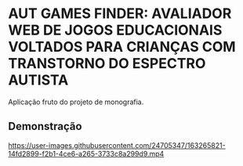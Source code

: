 # AUT GAMES FINDER: AVALIADOR WEB DE JOGOS EDUCACIONAIS VOLTADOS PARA CRIANÇAS COM TRANSTORNO DO ESPECTRO AUTISTA

Aplicação fruto do projeto de monografia.

## Demonstração

https://user-images.githubusercontent.com/24705347/163265821-14fd2899-f2b1-4ce6-a265-3733c8a299d9.mp4

